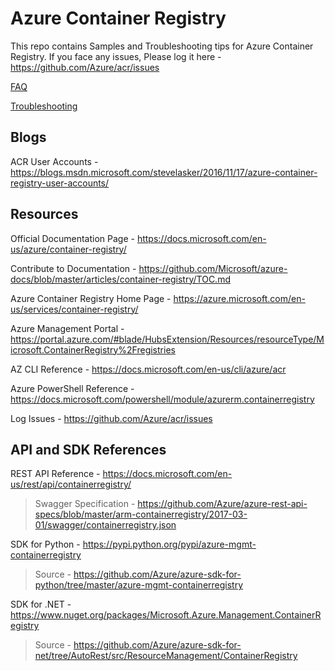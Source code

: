 # Azure Container Registry

This repo contains Samples and Troubleshooting tips for Azure Container Registry. If you face any issues, Please log it here -  https://github.com/Azure/acr/issues

[FAQ](docs/FAQ.md)

[Troubleshooting](docs/Troubleshooting%20Guide.md)

## Blogs
ACR User Accounts - https://blogs.msdn.microsoft.com/stevelasker/2016/11/17/azure-container-registry-user-accounts/

## Resources

Official Documentation Page - https://docs.microsoft.com/en-us/azure/container-registry/

Contribute to Documentation - https://github.com/Microsoft/azure-docs/blob/master/articles/container-registry/TOC.md

Azure Container Registry Home Page - https://azure.microsoft.com/en-us/services/container-registry/

Azure Management Portal - https://portal.azure.com/#blade/HubsExtension/Resources/resourceType/Microsoft.ContainerRegistry%2Fregistries

AZ CLI Reference - https://docs.microsoft.com/en-us/cli/azure/acr

Azure PowerShell Reference - https://docs.microsoft.com/powershell/module/azurerm.containerregistry

Log Issues - https://github.com/Azure/acr/issues

## API and SDK References

REST API Reference -  https://docs.microsoft.com/en-us/rest/api/containerregistry/
> Swagger Specification - https://github.com/Azure/azure-rest-api-specs/blob/master/arm-containerregistry/2017-03-01/swagger/containerregistry.json

SDK for Python - https://pypi.python.org/pypi/azure-mgmt-containerregistry
> Source - https://github.com/Azure/azure-sdk-for-python/tree/master/azure-mgmt-containerregistry

SDK for .NET - https://www.nuget.org/packages/Microsoft.Azure.Management.ContainerRegistry
> Source - https://github.com/Azure/azure-sdk-for-net/tree/AutoRest/src/ResourceManagement/ContainerRegistry
